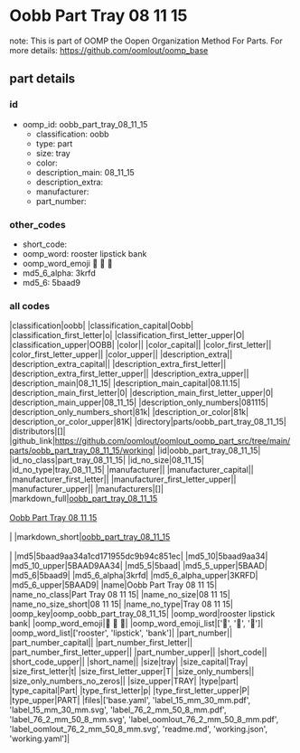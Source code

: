 # Oobb Part Tray 08 11 15  

note: This is part of OOMP the Oopen Organization Method For Parts. For more details: https://github.com/oomlout/oomp_base

##  part details





### id
* oomp_id: oobb_part_tray_08_11_15
  * classification: oobb
  * type: part
  * size: tray
  * color: 
  * description_main: 08_11_15
  * description_extra: 
  * manufacturer: 
  * part_number: 

### other_codes
* short_code: 
* oomp_word: rooster lipstick bank
* oomp_word_emoji :rooster: :lipstick: :bank:
* md5_6_alpha: 3krfd
* md5_6: 5baad9

### all codes 
|classification|oobb|
|classification_capital|Oobb|
|classification_first_letter|o|
|classification_first_letter_upper|O|
|classification_upper|OOBB|
|color||
|color_capital||
|color_first_letter||
|color_first_letter_upper||
|color_upper||
|description_extra||
|description_extra_capital||
|description_extra_first_letter||
|description_extra_first_letter_upper||
|description_extra_upper||
|description_main|08_11_15|
|description_main_capital|08.11.15|
|description_main_first_letter|0|
|description_main_first_letter_upper|0|
|description_main_upper|08_11_15|
|description_only_numbers|081115|
|description_only_numbers_short|81k|
|description_or_color|81k|
|description_or_color_upper|81K|
|directory|parts/oobb_part_tray_08_11_15|
|distributors|[]|
|github_link|https://github.com/oomlout/oomlout_oomp_part_src/tree/main/parts/oobb_part_tray_08_11_15/working|
|id|oobb_part_tray_08_11_15|
|id_no_class|part_tray_08_11_15|
|id_no_size|08_11_15|
|id_no_type|tray_08_11_15|
|manufacturer||
|manufacturer_capital||
|manufacturer_first_letter||
|manufacturer_first_letter_upper||
|manufacturer_upper||
|manufacturers|[]|
|markdown_full|[oobb_part_tray_08_11_15](https://github.com/oomlout/oomlout_oomp_part_src/tree/main/parts/oobb_part_tray_08_11_15/working)<br>[](https://github.com/oomlout/oomlout_oomp_part_src/tree/main/parts/oobb_part_tray_08_11_15/working)<br>[Oobb Part Tray 08 11 15](https://github.com/oomlout/oomlout_oomp_part_src/tree/main/parts/oobb_part_tray_08_11_15/working)<br><br>|
|markdown_short|[oobb_part_tray_08_11_15](https://github.com/oomlout/oomlout_oomp_part_src/tree/main/parts/oobb_part_tray_08_11_15/working)<br><br>|
|md5|5baad9aa34a1cd171955dc9b94c851ec|
|md5_10|5baad9aa34|
|md5_10_upper|5BAAD9AA34|
|md5_5|5baad|
|md5_5_upper|5BAAD|
|md5_6|5baad9|
|md5_6_alpha|3krfd|
|md5_6_alpha_upper|3KRFD|
|md5_6_upper|5BAAD9|
|name|Oobb Part Tray 08 11 15|
|name_no_class|Part Tray 08 11 15|
|name_no_size|08 11 15|
|name_no_size_short|08 11 15|
|name_no_type|Tray 08 11 15|
|oomp_key|oomp_oobb_part_tray_08_11_15|
|oomp_word|rooster lipstick bank|
|oomp_word_emoji|:rooster: :lipstick: :bank:|
|oomp_word_emoji_list|[':rooster:', ':lipstick:', ':bank:']|
|oomp_word_list|['rooster', 'lipstick', 'bank']|
|part_number||
|part_number_capital||
|part_number_first_letter||
|part_number_first_letter_upper||
|part_number_upper||
|short_code||
|short_code_upper||
|short_name||
|size|tray|
|size_capital|Tray|
|size_first_letter|t|
|size_first_letter_upper|T|
|size_only_numbers||
|size_only_numbers_no_zeros||
|size_upper|TRAY|
|type|part|
|type_capital|Part|
|type_first_letter|p|
|type_first_letter_upper|P|
|type_upper|PART|
|files|['base.yaml', 'label_15_mm_30_mm.pdf', 'label_15_mm_30_mm.svg', 'label_76_2_mm_50_8_mm.pdf', 'label_76_2_mm_50_8_mm.svg', 'label_oomlout_76_2_mm_50_8_mm.pdf', 'label_oomlout_76_2_mm_50_8_mm.svg', 'readme.md', 'working.json', 'working.yaml']|
